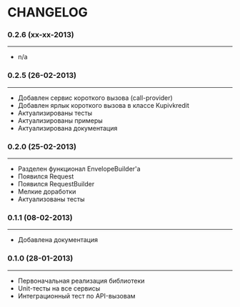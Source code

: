 CHANGELOG
=========

### 0.2.6 (xx-xx-2013)
______________________

 + n/a

### 0.2.5 (26-02-2013)
______________________

 + Добавлен сервис короткого вызова (call-provider)
 + Добавлен ярлык короткого вызова в классе Kupivkredit
 + Актуализированы тесты
 + Актуализированы примеры
 + Актуализирована документация

### 0.2.0 (25-02-2013)
______________________

 + Разделен функционал EnvelopeBuilder'а
 + Появился Request
 + Появился RequestBuilder
 + Мелкие доработки
 + Актуализованы тесты

### 0.1.1 (08-02-2013)
______________________

 + Добавлена документация

### 0.1.0 (28-01-2013)
______________________

 + Первоначальная реализация библиотеки
 + Unit-тесты на все сервисы
 + Интеграционный тест по API-вызовам
